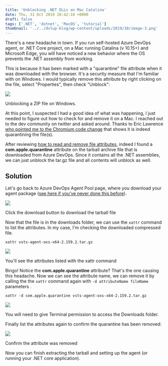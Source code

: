 ```yaml
---
title: 'Unblocking .NET DLLs on Mac Catalina'
date: Thu, 31 Oct 2019 20:42:10 +0000
draft: false
tags: ['.NET', 'dotnet', 'MacOS', 'tutorial']
thumbnail: '../../dvlup-blog/wp-content/uploads/2019/10/image-3.png'
---
```


There's a new headache in town. If you run self-hosted Azure DevOps agent, or .NET Core project, on a Mac running Catalina (v 10.15+) and Microsoft Edge, you will have noticed a new behavior where the OS prevents the .NET assembly from working.

This is because it has been marked with a "quarantine" file attribute when it was downloaded with the browser. It's a security measure that I'm familiar with on Windows. I would typically remove this attribute by right clicking on the file, select "Properties", then check "Unblock":

![](/dvlup-blog/wp-content/uploads/2019/10/image-5.png)

Unblocking a ZIP file on Windows.

At this point, I suspected I had a good idea of what was happening, I just needed to figure out how to check for and remove it on a Mac. I reached out to the dev community on twitter and asked around. Thanks to Eric Lawrence [who pointed me to the Chromium code change](https://twitter.com/ericlaw/status/1189655083354476544) that shows it is indeed quarantining the file(s).

After reviewing [how to read and remove file attributes](http://osxdaily.com/2018/05/03/view-remove-extended-attributes-file-mac/), indeed I found a **com.apple.quarantine** attribute on the tarball archive file that is downloaded from Azure DevOps. Since it contains all the .NET assemblies, we can just unblock the tar.gz file and all contents will unblock as well.

Solution
--------

Let's go back to Azure DevOps Agent Pool page, where you download your agent package ([see here if you've never done this before](https://docs.microsoft.com/en-us/azure/devops/pipelines/agents/v2-osx?view=azure-devops)).

![](/dvlup-blog/wp-content/uploads/2019/10/image-1-1024x725.png)

Click the download button to download the tarball file

Now that the file is in the downloads folder, we can use the `xattr` command to list the attributes. In my case, I'm checking the downloaded compressed file.

```
xattr vsts-agent-oxs-x64-2.159.2.tar.gz
```

![](/dvlup-blog/wp-content/uploads/2019/10/image-2.png)

You'll see the attributes listed with the xattr command

Bingo! Notice the **com.apple.quarantine** attribute? That's the one causing this headache. Now we can see the attribute name, we can remove it by calling the the `xattr` command again with `-d attributeName fileName` parameters .

```
xattr -d com.apple.quarantine vsts-agent-oxs-x64-2.159.2.tar.gz
```

![](/dvlup-blog/wp-content/uploads/2019/10/image-3.png)

You will need to give Terminal permission to access the Downloads folder.

Finally list the attributes again to confirm the quarantine has been removed:

![](/dvlup-blog/wp-content/uploads/2019/10/image-4.png)

Confirm the attribute was removed

Now you can finish extracting the tarball and setting up the agent (or running your .NET core application).